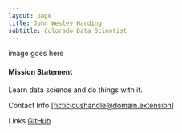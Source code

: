 ```yaml
---
layout: page
title: John Wesley Harding
subtitle: Colorado Data Scientist
---
```


image goes here

#### Mission Statement
  Learn data science and do things with it.

Contact Info
  [ficticioushandle@domain.extension]
  
Links
  [GitHub](https://github.com/johnwesleyharding)
